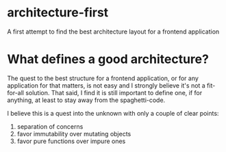 # architecture-first
A first attempt to find the best architecture layout for a frontend application

# What defines a good architecture?
The quest to the best structure for a frontend application, or for any
application for that matters, is not easy and I strongly believe it's not a
fit-for-all solution. That said, I find it is still important to define one,
if for anything, at least to stay away from the spaghetti-code.

I believe this is a quest into the unknown with only a couple of clear points:

1. separation of concerns
2. favor immutability over mutating objects
3. favor pure functions over impure ones
